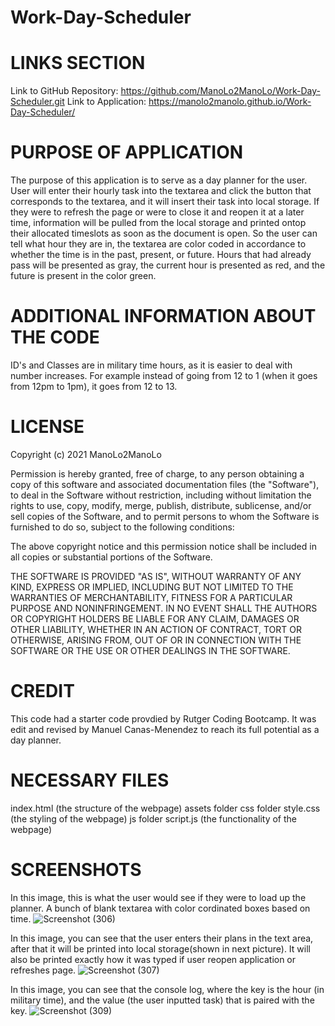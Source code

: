 # Work-Day-Scheduler

# LINKS SECTION
Link to GitHub Repository: https://github.com/ManoLo2ManoLo/Work-Day-Scheduler.git
Link to Application: https://manolo2manolo.github.io/Work-Day-Scheduler/

# PURPOSE OF APPLICATION
The purpose of this application is to serve as a day planner for the user. User will enter their hourly task into the textarea and click the button that corresponds to the textarea, and it will insert their task into local storage. If they were to refresh the page or were to close it and reopen it at a later time, information will be pulled from the local storage and printed ontop their allocated timeslots as soon as the document is open. So the user can tell what hour they are in, the textarea are color coded in accordance to whether the time is in the past, present, or future. Hours that had already pass will be presented as gray, the current hour is presented as red, and the future is present in the color green. 

# ADDITIONAL INFORMATION ABOUT THE CODE
ID's and Classes are in military time hours, as it is easier to deal with number increases. For example instead of going from 12 to 1 (when it goes from 12pm to 1pm), it goes from 12 to 13. 

# LICENSE
Copyright (c) 2021 ManoLo2ManoLo

Permission is hereby granted, free of charge, to any person obtaining a copy of this software and associated documentation files (the "Software"), to deal in the Software without restriction, including without limitation the rights to use, copy, modify, merge, publish, distribute, sublicense, and/or sell copies of the Software, and to permit persons to whom the Software is furnished to do so, subject to the following conditions:

The above copyright notice and this permission notice shall be included in all copies or substantial portions of the Software.

THE SOFTWARE IS PROVIDED "AS IS", WITHOUT WARRANTY OF ANY KIND, EXPRESS OR IMPLIED, INCLUDING BUT NOT LIMITED TO THE WARRANTIES OF MERCHANTABILITY, FITNESS FOR A PARTICULAR PURPOSE AND NONINFRINGEMENT. IN NO EVENT SHALL THE AUTHORS OR COPYRIGHT HOLDERS BE LIABLE FOR ANY CLAIM, DAMAGES OR OTHER LIABILITY, WHETHER IN AN ACTION OF CONTRACT, TORT OR OTHERWISE, ARISING FROM, OUT OF OR IN CONNECTION WITH THE SOFTWARE OR THE USE OR OTHER DEALINGS IN THE SOFTWARE.

# CREDIT
This code had a starter code provdied by Rutger Coding Bootcamp. It was edit and revised by Manuel Canas-Menendez to reach its full potential as a day planner.

# NECESSARY FILES
index.html (the structure of the webpage)
    assets folder
        css folder 
            style.css (the styling of the webpage)
        js folder
            script.js (the functionality of the webpage)

# SCREENSHOTS

In this image, this is what the user would see if they were to load up the planner. A bunch of blank textarea with color cordinated boxes based on time.
![Screenshot (306)](https://user-images.githubusercontent.com/88364269/134758956-9273cd66-2abf-4cd7-b143-d759b8d312b2.png)

In this image, you can see that the user enters their plans in the text area, after that it will be printed into local storage(shown in next picture). It will also be printed exactly how it was typed if user reopen application or refreshes page.
![Screenshot (307)](https://user-images.githubusercontent.com/88364269/134758983-c235478b-11a0-435b-9118-ec1b0ce04665.png)

In this image, you can see that the console log, where the key is the hour (in military time), and the value (the user inputted task) that is paired with the key.
![Screenshot (309)](https://user-images.githubusercontent.com/88364269/134759010-3116f806-9562-4b5f-9cd8-4ea70ea06c56.png)
